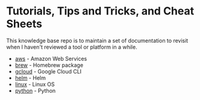 # Tutorials, Tips and Tricks, and Cheat Sheets

This knowledge base repo is to maintain a set of documentation to revisit when I haven't reviewed a tool or platform in a while. 

- [aws](aws) - Amazon Web Services 
- [brew](brew) - Homebrew package 
- [gcloud](gcloud) - Google Cloud CLI
- [helm](helm) - Helm
- [linux](linux) - Linux OS
- [python](python) - Python
